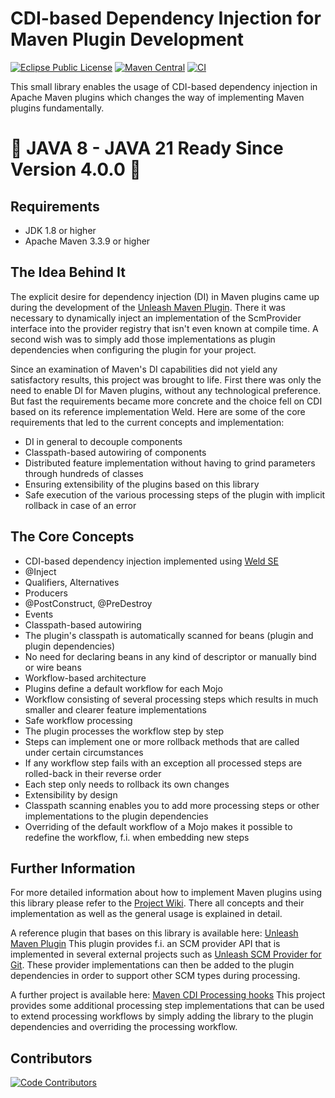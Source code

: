 CDI-based Dependency Injection for Maven Plugin Development
===========================================================
[![Eclipse Public License](https://img.shields.io/github/license/mavenplugins/maven-cdi-plugin-utils?label=License)](./LICENSE)
[![Maven Central](https://img.shields.io/maven-central/v/io.github.mavenplugins/cdi-plugin-utils.svg?label=Maven%20Central)](https://search.maven.org/artifact/io.github.mavenplugins/cdi-plugin-utils)
[![CI](https://github.com/mavenplugins/maven-cdi-plugin-utils/actions/workflows/build_and_deploy.yml/badge.svg)](https://github.com/mavenplugins/maven-cdi-plugin-utils/actions/workflows/build_and_deploy.yml)

This small library enables the usage of CDI-based dependency injection in Apache Maven plugins which changes the way of implementing Maven plugins fundamentally.


🚀 JAVA 8 - JAVA 21 Ready Since Version 4.0.0 🚀
================================================


Requirements
------------
* JDK 1.8 or higher
* Apache Maven 3.3.9 or higher


The Idea Behind It
------------------
The explicit desire for dependency injection (DI) in Maven plugins came up during the development of the [Unleash Maven Plugin](https://github.com/mavenplugins/unleash-maven-plugin/). There it was necessary to dynamically inject an implementation of the ScmProvider interface into the provider registry that isn't even known at compile time. A second wish was to simply add those implementations as plugin dependencies when configuring the plugin for your project.

Since an examination of Maven's DI capabilities did not yield any satisfactory results, this project was brought to life. First there was only the need to enable DI for Maven plugins, without any technological preference. But fast the requirements became more concrete and the choice fell on CDI based on its reference implementation Weld. Here are some of the core requirements that led to the current concepts and implementation:

*   DI in general to decouple components
*   Classpath-based autowiring of components
*   Distributed feature implementation without having to grind parameters through hundreds of classes
*   Ensuring extensibility of the plugins based on this library
*   Safe execution of the various processing steps of the plugin with implicit rollback in case of an error


The Core Concepts
-----------------
*   CDI-based dependency injection implemented using [Weld SE](https://docs.jboss.org/weld/reference/latest/en-US/html/environments.html#_java_se)
   *   @Inject
   *   Qualifiers, Alternatives
   *   Producers
   *   @PostConstruct, @PreDestroy
   *   Events
*   Classpath-based autowiring
   *   The plugin's classpath is automatically scanned for beans (plugin and plugin dependencies)
   *   No need for declaring beans in any kind of descriptor or manually bind or wire beans
*   Workflow-based architecture
   *   Plugins define a default workflow for each Mojo
   *   Workflow consisting of several processing steps which results in much smaller and clearer feature implementations
*   Safe workflow processing
   *   The plugin processes the workflow step by step
   *   Steps can implement one or more rollback methods that are called under certain circumstances
   *   If any workflow step fails with an exception all processed steps are rolled-back in their reverse order
   *   Each step only needs to rollback its own changes
*   Extensibility by design
   *   Classpath scanning enables you to add more processing steps or other implementations to the plugin dependencies
   *   Overriding of the default workflow of a Mojo makes it possible to redefine the workflow, f.i. when embedding new steps
   

Further Information
-------------------
For more detailed information about how to implement Maven plugins using this library please refer to the [Project Wiki](https://github.com/mavenplugins/maven-cdi-plugin-utils/wiki). There all concepts and their implementation as well as the general usage is explained in detail.

A reference plugin that bases on this library is available here: [Unleash Maven Plugin](https://github.com/mavenplugins/unleash-maven-plugin/)
This plugin provides f.i. an SCM provider API that is implemented in several external projects such as [Unleash SCM Provider for Git](https://github.com/mavenplugins/unleash-scm-provider-git). These provider implementations can then be added to the plugin dependencies in order to support other SCM types during processing.

A further project is available here: [Maven CDI Processing hooks](https://github.com/mavenplugins/maven-cdi-plugin-hooks)
This project provides some additional processing step implementations that can be used to extend processing workflows by simply adding the library to the plugin dependencies and overriding the processing workflow.


Contributors
------------
[![Code Contributors](https://contrib.rocks/image?repo=mavenplugins/maven-cdi-plugin-utils)](https://github.com/mavenplugins/maven-cdi-plugin-utils/graphs/contributors)
